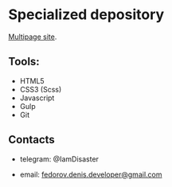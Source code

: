 # Specialized depository

[Multipage site](https://denis-developer.github.io/depositary/).

## Tools:

- HTML5
- CSS3 (Scss)
- Javascript
- Gulp
- Git

## Contacts

- telegram: @IamDisaster

- email: fedorov.denis.developer@gmail.com
